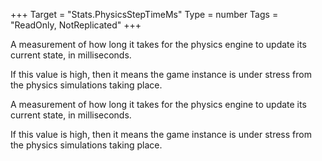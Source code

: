 +++
Target = "Stats.PhysicsStepTimeMs"
Type = number
Tags = "ReadOnly, NotReplicated"
+++

A measurement of how long it takes for the physics engine to update its current state, in milliseconds.If this value is high, then it means the game instance is under stress from the physics simulations taking place.	A measurement of how long it takes for the physics engine to update its current state, in milliseconds.If this value is high, then it means the game instance is under stress from the physics simulations taking place.